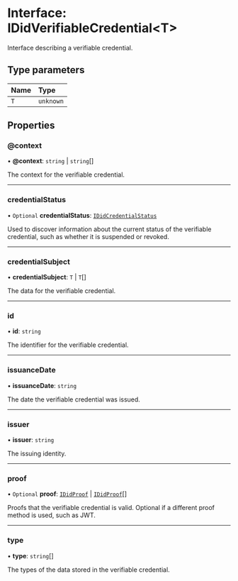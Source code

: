 # Interface: IDidVerifiableCredential\<T\>

Interface describing a verifiable credential.

## Type parameters

| Name | Type |
| :------ | :------ |
| `T` | `unknown` |

## Properties

### @context

• **@context**: `string` \| `string`[]

The context for the verifiable credential.

___

### credentialStatus

• `Optional` **credentialStatus**: [`IDidCredentialStatus`](IDidCredentialStatus.md)

Used to discover information about the current status of the
verifiable credential, such as whether it is suspended or revoked.

___

### credentialSubject

• **credentialSubject**: `T` \| `T`[]

The data for the verifiable credential.

___

### id

• **id**: `string`

The identifier for the verifiable credential.

___

### issuanceDate

• **issuanceDate**: `string`

The date the verifiable credential was issued.

___

### issuer

• **issuer**: `string`

The issuing identity.

___

### proof

• `Optional` **proof**: [`IDidProof`](IDidProof.md) \| [`IDidProof`](IDidProof.md)[]

Proofs that the verifiable credential is valid.
Optional if a different proof method is used, such as JWT.

___

### type

• **type**: `string`[]

The types of the data stored in the verifiable credential.
